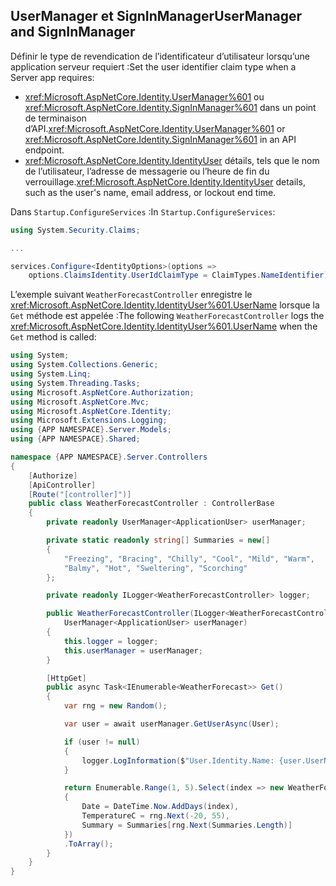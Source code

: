 ## <a name="usermanager-and-signinmanager"></a><span data-ttu-id="00540-101">UserManager et SignInManager</span><span class="sxs-lookup"><span data-stu-id="00540-101">UserManager and SignInManager</span></span>

<span data-ttu-id="00540-102">Définir le type de revendication de l’identificateur d’utilisateur lorsqu’une application serveur requiert :</span><span class="sxs-lookup"><span data-stu-id="00540-102">Set the user identifier claim type when a Server app requires:</span></span>

* <span data-ttu-id="00540-103"><xref:Microsoft.AspNetCore.Identity.UserManager%601> ou <xref:Microsoft.AspNetCore.Identity.SignInManager%601> dans un point de terminaison d’API.</span><span class="sxs-lookup"><span data-stu-id="00540-103"><xref:Microsoft.AspNetCore.Identity.UserManager%601> or <xref:Microsoft.AspNetCore.Identity.SignInManager%601> in an API endpoint.</span></span>
* <span data-ttu-id="00540-104"><xref:Microsoft.AspNetCore.Identity.IdentityUser> détails, tels que le nom de l’utilisateur, l’adresse de messagerie ou l’heure de fin du verrouillage.</span><span class="sxs-lookup"><span data-stu-id="00540-104"><xref:Microsoft.AspNetCore.Identity.IdentityUser> details, such as the user's name, email address, or lockout end time.</span></span>

<span data-ttu-id="00540-105">Dans `Startup.ConfigureServices` :</span><span class="sxs-lookup"><span data-stu-id="00540-105">In `Startup.ConfigureServices`:</span></span>

```csharp
using System.Security.Claims;

...

services.Configure<IdentityOptions>(options => 
    options.ClaimsIdentity.UserIdClaimType = ClaimTypes.NameIdentifier);
```

<span data-ttu-id="00540-106">L’exemple suivant `WeatherForecastController` enregistre le <xref:Microsoft.AspNetCore.Identity.IdentityUser%601.UserName> lorsque la `Get` méthode est appelée :</span><span class="sxs-lookup"><span data-stu-id="00540-106">The following `WeatherForecastController` logs the <xref:Microsoft.AspNetCore.Identity.IdentityUser%601.UserName> when the `Get` method is called:</span></span>

```csharp
using System;
using System.Collections.Generic;
using System.Linq;
using System.Threading.Tasks;
using Microsoft.AspNetCore.Authorization;
using Microsoft.AspNetCore.Mvc;
using Microsoft.AspNetCore.Identity;
using Microsoft.Extensions.Logging;
using {APP NAMESPACE}.Server.Models;
using {APP NAMESPACE}.Shared;

namespace {APP NAMESPACE}.Server.Controllers
{
    [Authorize]
    [ApiController]
    [Route("[controller]")]
    public class WeatherForecastController : ControllerBase
    {
        private readonly UserManager<ApplicationUser> userManager;

        private static readonly string[] Summaries = new[]
        {
            "Freezing", "Bracing", "Chilly", "Cool", "Mild", "Warm", 
            "Balmy", "Hot", "Sweltering", "Scorching"
        };

        private readonly ILogger<WeatherForecastController> logger;

        public WeatherForecastController(ILogger<WeatherForecastController> logger, 
            UserManager<ApplicationUser> userManager)
        {
            this.logger = logger;
            this.userManager = userManager;
        }

        [HttpGet]
        public async Task<IEnumerable<WeatherForecast>> Get()
        {
            var rng = new Random();

            var user = await userManager.GetUserAsync(User);

            if (user != null)
            {
                logger.LogInformation($"User.Identity.Name: {user.UserName}");
            }

            return Enumerable.Range(1, 5).Select(index => new WeatherForecast
            {
                Date = DateTime.Now.AddDays(index),
                TemperatureC = rng.Next(-20, 55),
                Summary = Summaries[rng.Next(Summaries.Length)]
            })
            .ToArray();
        }
    }
}
```
